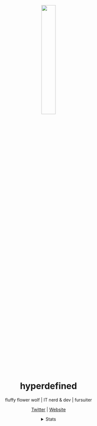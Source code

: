 <div align="center">
<img src="https://hyper.lol/assets/images/fursona/fursuit2.jpg" width="30%">
<h1>hyperdefined</h1>
fluffy flower wolf | IT nerd & dev | fursuiter


<a href="https://x.com/hyperdefined">Twitter</a> | <a href="https://hyper.lol">Website</a>
  
<details>
  <summary>Stats</summary><br>
  
  ![](https://komarev.com/ghpvc/?username=hyperdefined&color=blue)
  
  [![wakatime](https://wakatime.com/badge/user/992a7647-176a-477c-8086-e1abfba87ff4.svg)](https://wakatime.com/@992a7647-176a-477c-8086-e1abfba87ff4)
  
  ![hyperdefineds's github stats](https://github-readme-stats.vercel.app/api?username=hyperdefined&count_private=true&show_icons=true&theme=tokyonight&disable_animations=true&include_all_commits=true)
  
  [![GitHub Streak](https://github-readme-streak-stats.herokuapp.com?user=hyperdefined&theme=dark)](https://git.io/streak-stats)

<!--START_SECTION:waka-->

```txt
From: 02 July 2025 - To: 09 July 2025

Java         1 hr 34 mins    ⣿⣿⣿⣿⣿⣿⣿⣿⣿⣿⣿⣤⣀⣀⣀⣀⣀⣀⣀⣀⣀⣀⣀⣀⣀   45.47 %
Markdown     47 mins         ⣿⣿⣿⣿⣿⣶⣀⣀⣀⣀⣀⣀⣀⣀⣀⣀⣀⣀⣀⣀⣀⣀⣀⣀⣀   22.96 %
JavaScript   36 mins         ⣿⣿⣿⣿⣤⣀⣀⣀⣀⣀⣀⣀⣀⣀⣀⣀⣀⣀⣀⣀⣀⣀⣀⣀⣀   17.62 %
JSON         12 mins         ⣿⣦⣀⣀⣀⣀⣀⣀⣀⣀⣀⣀⣀⣀⣀⣀⣀⣀⣀⣀⣀⣀⣀⣀⣀   05.94 %
Git Config   7 mins          ⣿⣀⣀⣀⣀⣀⣀⣀⣀⣀⣀⣀⣀⣀⣀⣀⣀⣀⣀⣀⣀⣀⣀⣀⣀   03.86 %
```

<!--END_SECTION:waka-->
</details>
</div>
